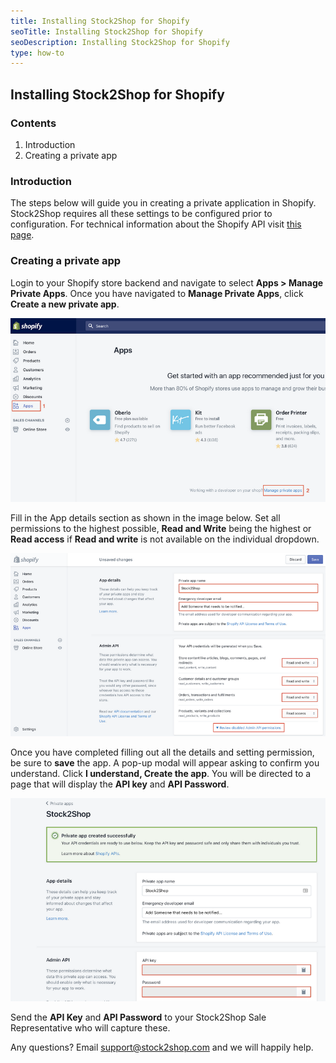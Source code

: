 ```yaml
---
title: Installing Stock2Shop for Shopify
seoTitle: Installing Stock2Shop for Shopify
seoDescription: Installing Stock2Shop for Shopify
type: how-to
---
```


## Installing Stock2Shop for Shopify

### Contents

1. Introduction
2. Creating a private app

### Introduction

The steps below will guide you in creating a private application in Shopify. Stock2Shop requires all these settings to 
be configured prior to configuration. For technical information about the Shopify API visit 
[this page](https://shopify.dev/docs/admin-api/rest/reference).

### Creating a private app

Login to your Shopify store backend and navigate to select **Apps > Manage Private Apps**. Once you have navigated to 
**Manage Private Apps**, click **Create a new private app**.

![Creating a private app](img.png)

Fill in the App details section as shown in the image below. Set all permissions to the highest possible, 
**Read and Write** being the highest or **Read access** if **Read and write** is not available on the individual 
dropdown.

![img.png](img_1.png)

Once you have completed filling out all the details and setting permission, be sure to **save** the app. A pop-up modal 
will appear asking to confirm you understand. Click **I understand, Create the app**. You will be directed to a page 
that will display the **API key** and **API Password**.

![img_2.png](img_2.png)

Send the **API Key** and **API Password** to your Stock2Shop Sale Representative who will capture these.

Any questions? Email support@stock2shop.com and we will happily help.